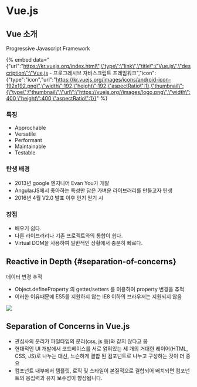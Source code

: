 # Vue.js

## Vue 소개

Progressive Javascript Framework

{% embed data="{\"url\":\"https://kr.vuejs.org/index.html\",\"type\":\"link\",\"title\":\"Vue.js\",\"description\":\"Vue.js - 프로그레시브 자바스크립트 프레임워크\",\"icon\":{\"type\":\"icon\",\"url\":\"https://kr.vuejs.org/images/icons/android-icon-192x192.png\",\"width\":192,\"height\":192,\"aspectRatio\":1},\"thumbnail\":{\"type\":\"thumbnail\",\"url\":\"https://vuejs.org//images/logo.png\",\"width\":400,\"height\":400,\"aspectRatio\":1}}" %}

### 특징

* Approchable
* Versatile
* Performant
* Maintainable
* Testable

### 탄생 배경

* 2013년 google 엔지니어 Evan You가 개발
* AngularJS에서 좋아하는 특성만 담은 가벼운 라이브러리를 만들고자 탄생
* 2016년 4월 V2.0 발표 이후 인기 얻기 시

### 장점

* 배우기 쉽다.
* 다른 라이브러리나 기존 프로젝트와의 통합이 쉽다.
* Virtual DOM을 사용하여 일반적인 상황에서 충분히 빠르다.

## Reactive in Depth {#separation-of-concerns}

​데이터 변경 추적

* Object.defineProperty 의 getter/setters 를 이용하여 property 변경을 추적
* 이러한 이유때문에 ES5를 지원하지 않는 IE8 이하의 브라우저는 지원되지 않음

![](../../.gitbook/assets/responsive-data.png)

## Separation of Concerns in Vue.js

* 관심사의 분리가 파일타입의 분리\(css, js 등\)와 같지 않다고 봄
* 현대적인 UI 개발에서 코드베이스를 서로 얽혀있는 세 개의 거대한 레이어\(HTML, CSS, JS\)로 나누는 대신, 느슨하게 결합 된 컴포넌트로 나누고 구성하는 것이 더 중요
* 컴포넌트 내부에서 템플릿, 로직 및 스타일이 본질적으로 결합되어 배치되면 컴포넌트의 응집력과 유지 보수성이 향상됩니다.

